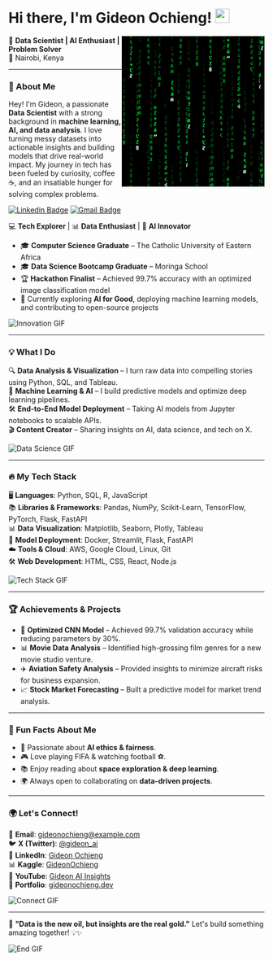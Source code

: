 # Hi there, I'm Gideon Ochieng! <img src="https://media.giphy.com/media/hvRJCLFzcasrR4ia7z/giphy.gif" width="28px" height="28px">


<img src = 'images/matrix.gif' alt = 'Awesome Matrix Code' align='right'/>

🚀 **Data Scientist | AI Enthusiast | Problem Solver**  
📍 Nairobi, Kenya  

---

### 🌟 About Me
Hey! I'm Gideon, a passionate **Data Scientist** with a strong background in **machine learning, AI, and data analysis**. I love turning messy datasets into actionable insights and building models that drive real-world impact. My journey in tech has been fueled by curiosity, coffee ☕, and an insatiable hunger for solving complex problems.

[![Linkedin Badge](https://img.shields.io/badge/-Gideon-blue?style=flat-square&logo=Linkedin&logoColor=white&link=www.linkedin.com/in/gideon-ochieng)](https://www.linkedin.com/in/haany-ali) [![Gmail Badge](https://img.shields.io/badge/-ochienggideon9@gmail.com-c14438?style=flat-square&logo=Gmail&logoColor=white&link=mailto:asterp04@gmail.com)](mailto:ochienggideon9@gmail.com)

💻 **Tech Explorer** | 📊 **Data Enthusiast** | 🤖 **AI Innovator**  

- 🎓 **Computer Science Graduate** – The Catholic University of Eastern Africa  
- 🎓 **Data Science Bootcamp Graduate** – Moringa School  
- 🏆 **Hackathon Finalist** – Achieved 99.7% accuracy with an optimized image classification model  
- 🎯 Currently exploring **AI for Good**, deploying machine learning models, and contributing to open-source projects  

![Innovation GIF](https://media.giphy.com/media/5eLDrEaRGHegx2mB3L/giphy.gif)

---

### 💡 What I Do
🔍 **Data Analysis & Visualization** – I turn raw data into compelling stories using Python, SQL, and Tableau.  
🤖 **Machine Learning & AI** – I build predictive models and optimize deep learning pipelines.  
🛠️ **End-to-End Model Deployment** – Taking AI models from Jupyter notebooks to scalable APIs.  
🎬 **Content Creator** – Sharing insights on AI, data science, and tech on X.  

![Data Science GIF](https://media.giphy.com/media/xT9IgzoKnwFNmISR8I/giphy.gif)

---

### 🔥 My Tech Stack
🖥️ **Languages**: Python, SQL, R, JavaScript  
📚 **Libraries & Frameworks**: Pandas, NumPy, Scikit-Learn, TensorFlow, PyTorch, Flask, FastAPI  
📊 **Data Visualization**: Matplotlib, Seaborn, Plotly, Tableau  
🚀 **Model Deployment**: Docker, Streamlit, Flask, FastAPI  
☁️ **Tools & Cloud**: AWS, Google Cloud, Linux, Git  
🛠️ **Web Development**: HTML, CSS, React, Node.js  

![Tech Stack GIF](https://media.giphy.com/media/UqZ0epRhh0VDO/giphy.gif)

---

### 🏆 Achievements & Projects
- 🏅 **Optimized CNN Model** – Achieved 99.7% validation accuracy while reducing parameters by 30%.
- 📊 **Movie Data Analysis** – Identified high-grossing film genres for a new movie studio venture.
- ✈️ **Aviation Safety Analysis** – Provided insights to minimize aircraft risks for business expansion.
- 📈 **Stock Market Forecasting** – Built a predictive model for market trend analysis.

---

### 📌 Fun Facts About Me
- 🚀 Passionate about **AI ethics & fairness**.
- 🎮 Love playing FIFA & watching football ⚽.
- 📚 Enjoy reading about **space exploration & deep learning**.
- 🌍 Always open to collaborating on **data-driven projects**.

---

### 🌍 Let's Connect!
📩 **Email**: [gideonochieng@example.com](mailto:gideonochieng@example.com)  
🐦 **X (Twitter)**: [@gideon_ai](https://twitter.com/gideon_ai)  
💼 **LinkedIn**: [Gideon Ochieng](https://linkedin.com/in/gideonochieng)  
📊 **Kaggle**: [GideonOchieng](https://kaggle.com/gideonochieng)  
🎥 **YouTube**: [Gideon AI Insights](https://youtube.com/gideon_ai)  
🚀 **Portfolio**: [gideonochieng.dev](https://gideonochieng.dev)  

![Connect GIF](https://media.giphy.com/media/Q8I2I0KrYjvE/giphy.gif)

---

🚀 **"Data is the new oil, but insights are the real gold."** Let's build something amazing together! 💡✨

![End GIF](https://media.giphy.com/media/26AHONQ79FdWZhAI0/giphy.gif)


<!--
**OchiengGideon/OchiengGideon** is a ✨ _special_ ✨ repository because its `README.md` (this file) appears on your GitHub profile.

Here are some ideas to get you started:

- 🔭 I’m currently working on ...
- 🌱 I’m currently learning ...
- 👯 I’m looking to collaborate on ...
- 🤔 I’m looking for help with ...
- 💬 Ask me about ...
- 📫 How to reach me: ...
- 😄 Pronouns: ...
- ⚡ Fun fact: ...
-->
